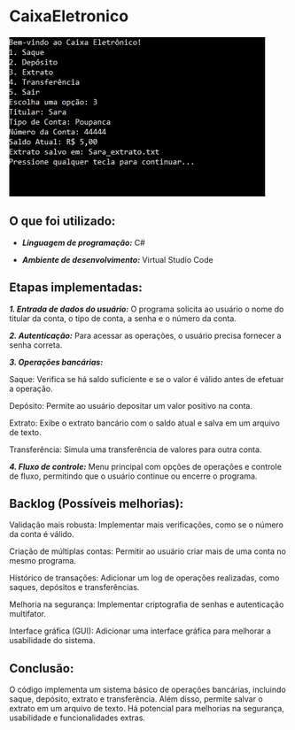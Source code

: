 # CaixaEletronico
![alt text](image.png)

## O que foi utilizado:

- ***Linguagem de programação:*** C#

- ***Ambiente de desenvolvimento:*** Virtual Studio Code

## Etapas implementadas:

***1. Entrada de dados do usuário:*** O programa solicita ao usuário o nome do titular da conta, o tipo de conta, a senha e o número da conta.


***2. Autenticação:*** Para acessar as operações, o usuário precisa fornecer a senha correta.


***3. Operações bancárias:***

Saque: Verifica se há saldo suficiente e se o valor é válido antes de efetuar a operação.

Depósito: Permite ao usuário depositar um valor positivo na conta.

Extrato: Exibe o extrato bancário com o saldo atual e salva em um arquivo de texto.

Transferência: Simula uma transferência de valores para outra conta.


***4. Fluxo de controle:*** Menu principal com opções de operações e controle de fluxo, permitindo que o usuário continue ou encerre o programa.


## Backlog (Possíveis melhorias):

Validação mais robusta: Implementar mais verificações, como se o número da conta é válido.

Criação de múltiplas contas: Permitir ao usuário criar mais de uma conta no mesmo programa.

Histórico de transações: Adicionar um log de operações realizadas, como saques, depósitos e transferências.

Melhoria na segurança: Implementar criptografia de senhas e autenticação multifator.

Interface gráfica (GUI): Adicionar uma interface gráfica para melhorar a usabilidade do sistema.

## Conclusão:

O código implementa um sistema básico de operações bancárias, incluindo saque, depósito, extrato e transferência. Além disso, permite salvar o extrato em um arquivo de texto. Há potencial para melhorias na segurança, usabilidade e funcionalidades extras.

